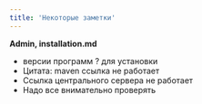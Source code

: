 ```yaml
---
title: 'Некоторые заметки'
---
```


**Admin, installation.md**
- версии программ ? для установки
- Цитата: maven ссылка не работает
- Ссылка центрального сервера не работает
- Надо все внимательно проверять

